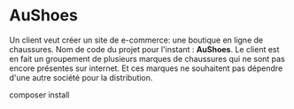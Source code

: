 # AuShoes

Un client veut créer un site de e-commerce: une boutique en ligne de chaussures.
Nom de code du projet pour l'instant : **AuShoes**.
Le client est en fait un groupement de plusieurs marques de chaussures qui ne sont pas encore présentes sur internet. Et ces marques ne souhaitent pas dépendre d'une autre société pour la distribution.

composer install


